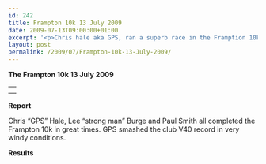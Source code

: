 ```yaml
---
id: 242
title: Frampton 10k 13 July 2009
date: 2009-07-13T09:00:00+01:00
excerpt: '<p>Chris hale aka GPS, ran a superb race in the Framption 10k to record a big pb and set a new club V40 record to boot, in the same race Lee the Strong man Burge also smashed his pb time by several minutes, Paul smith also ran well having a solid run to record a very respectable time Brendan Ward, Club Chairman Frampton 1ok 13 July 2009 Photos Report Results</p>'
layout: post
permalink: /2009/07/Frampton-10k-13-July-2009/
---
```

**The Frampton 10k 13 July 2009**</p> 

<table>
  <tr>
    <td>
    </td>
  </tr>
  
  <tr>
    <td>
    </td>
  </tr>
</table>

**<a name="Results"><a name="Report"></a>Report</a>**</p> 

Chris &#8220;GPS&#8221; Hale, Lee &#8220;strong man&#8221; Burge and Paul Smith all completed the Frampton 10k in great times. GPS smashed the club V40 record in very windy conditions.

**<a name="Theresults"></a>Results**

<map name="100109w.jpg">
  <area shape="RECT" coords="677,27,696,48" alt="Race Winner" />
  
  <area shape="RECT" coords="379,28,393,45" alt="Sarah Greef" />
  
  <area shape="RECT" coords="354,28,368,46" alt="Rachel Vines" />
  
  <area shape="RECT" coords="303,28,318,46" alt="Anna Maughan" />
  
  <area shape="RECT" coords="206,28,220,46" alt="Dawn Addinall" />
  
  <area shape="RECT" coords="86,28,103,46" alt="Alex Evans" />
</map>

<map name="100109m.jpg">
  <area shape="RECT" coords="63,31,76,45" alt="Clive Scott" />
  
  <area shape="RECT" coords="112,32,121,44" alt="Paul Davies" />
  
  <area shape="RECT" coords="118,32,129,43" alt="Paul Stonuary" />
  
  <area shape="RECT" coords="223,29,236,47" alt="James Gibbs" />
  
  <area shape="RECT" coords="255,29,264,42" alt="David Smeath" />
  
  <area shape="RECT" coords="263,28,272,43" alt="Chris Hale" />
  
  <area shape="RECT" coords="275,31,288,45" alt="Rob Shute" />
  
  <area shape="RECT" coords="308,31,321,45" alt="Billy Bradshaw" />
  
  <area shape="RECT" coords="582,29,594,46" alt="Will Ferguson" />
  
  <area shape="RECT" coords="680,30,694,45" alt="Race Winner" />
</map>